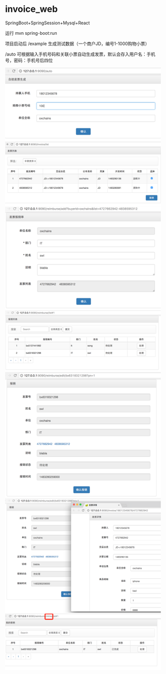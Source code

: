 # invoice_web

SpringBoot+SpringSession+Mysql+React

运行 mvn spring-boot:run

项目启动后 /example 生成测试数据（一个商户JD，编号1-1000购物小票）

/auto 可根据输入手机号码和关联小票自动生成发票，默认会存入用户名：手机号，密码：手机号后四位

 ![image](https://github.com/WaylonSong/invoice_web/blob/master/readme/2.png)
 ![image](https://github.com/WaylonSong/invoice_web/blob/master/readme/3.png)
 ![image](https://github.com/WaylonSong/invoice_web/blob/master/readme/4.png)
 ![image](https://github.com/WaylonSong/invoice_web/blob/master/readme/5.png)
 ![image](https://github.com/WaylonSong/invoice_web/blob/master/readme/6.png)
 ![image](https://github.com/WaylonSong/invoice_web/blob/master/readme/7.png)
 ![image](https://github.com/WaylonSong/invoice_web/blob/master/readme/8.png)

